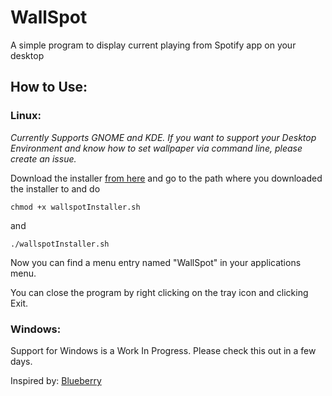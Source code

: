 # WallSpot
A simple program to display current playing from Spotify app on your desktop


## How to Use:
### Linux:

*Currently Supports GNOME and KDE. If you want to support your Desktop Environment and know how to set wallpaper via command line, please create an issue.*

Download the installer [from here]() and go to the path where you downloaded the installer to and do

```chmod +x wallspotInstaller.sh```

and

```./wallspotInstaller.sh```

Now you can find a menu entry named "WallSpot" in your applications menu.

You can close the program by right clicking on the tray icon and clicking Exit.

### Windows:

Support for Windows is a Work In Progress. Please check this out in a few days.

Inspired by: [Blueberry](https://github.com/newpolygons/Blueberry)
